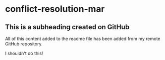 # conflict-resolution-mar

## This is a subheading created on GitHub

All of this content added to the readme file has been added from my remote GitHub repository.

I shouldn't do this!
